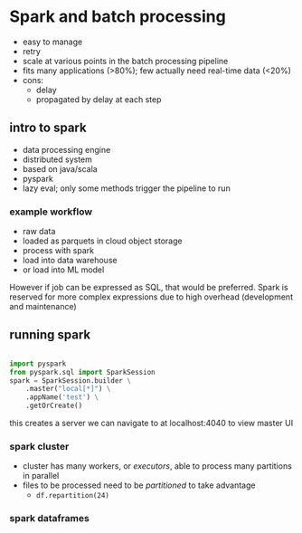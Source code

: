 # Spark and batch processing

- easy to manage
- retry
- scale at various points in the batch processing pipeline
- fits many applications (>80%); few actually need real-time data (<20%)
- cons:
    - delay
    - propagated by delay at each step

## intro to spark

- data processing engine
- distributed system
- based on java/scala
- pyspark
- lazy eval; only some methods trigger the pipeline to run

### example workflow

- raw data
- loaded as parquets in cloud object storage
- process with spark
- load into data warehouse
- or load into ML model

However if job can be expressed as SQL, that would be preferred. Spark is reserved for more complex expressions due to high overhead (development and maintenance)

## running spark

```py

import pyspark
from pyspark.sql import SparkSession
spark = SparkSession.builder \
    .master("local[*]") \
    .appName('test') \
    .getOrCreate()
```

this creates a server we can navigate to at localhost:4040 to view master UI

### spark cluster

- cluster has many workers, or *executors*, able to process many partitions in parallel
- files to be processed need to be *partitioned* to take advantage
    - `df.repartition(24)`

### spark dataframes


